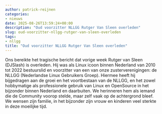 ```yaml
---
author: patrick-reijnen
categories:
- nieuws
date: 2025-08-26T13:59:24+00:00
description: "Oud voorzitter NLLGG Rutger Van Sleen overleden"
slug: oud-voorzitter-nllgg-rutger-van-sleen-overleden
tags:
- nllgg
title: "Oud voorzitter NLLGG Rutger Van Sleen overleden"
---
```


Ons bereikte het tragische bericht dat vorige week Rutger van Sleen (DJSlash) is overleden. Hij was als Linux icoon binnen Nederland van 2010 tot 2022 bestuurslid en voorzitter van een van onze zusterverenigingen: de NLLGG (Nederlandse Linux Gebruikers Groep). Hiermee heeft hij bijgedragen aan de groei en het voortbestaan van de NLLGG, en het zowel hobbymatige als professionele gebruik van Linux en OpenSource in het bijzonder binnen Nederland en daarbuiten. We herinneren hem als iemand die de Community voorop stelde, maar zelf vaak op de achtergrond bleef. We wensen zijn familie, in het bijzonder zijn vrouw en kinderen veel sterkte in deze moeilijke tijd.